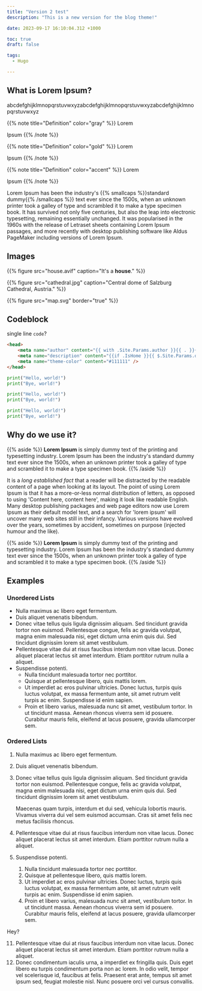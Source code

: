 ```yaml
---
title: "Version 2 test"
description: "This is a new version for the blog theme!"

date: 2023-09-17 16:10:04.312 +1000

toc: true
draft: false

tags:
  - Hugo

---
```


## What is Lorem Ipsum?

abcdefghijklmnopqrstuvwxyzabcdefghijklmnopqrstuvwxyzabcdefghijklmnopqrstuvwxyz

{{% note title="Definition" color="gray" %}}
Lorem

Ipsum
{{% /note %}}

{{% note title="Definition" color="gold" %}}
Lorem

Ipsum
{{% /note %}}

{{% note title="Definition" color="accent" %}}
Lorem

Ipsum
{{% /note %}}

Lorem Ipsum has been the industry's {{% smallcaps %}}standard dummy{{% /smallcaps %}} text ever since the 1500s, when an unknown printer took a galley of type and scrambled it to make a type specimen book. It has survived not only five centuries, but also the leap into electronic typesetting, remaining essentially unchanged. It was popularised in the 1960s with the release of Letraset sheets containing Lorem Ipsum passages, and more recently with desktop publishing software like Aldus PageMaker including versions of Lorem Ipsum.

## Images

{{% figure src="house.avif" caption="It's a **house**." %}}

{{% figure src="cathedral.jpg" caption="Central dome of Salzburg Cathedral, Austria." %}}

{{% figure src="map.svg" border="true" %}}

## Codeblock

single line `code`?

```html {path="layouts/partials/head.html", hl_lines="2-4"}
<head>
    <meta name="author" content="{{ with .Site.Params.author }}{{ . }}{{ end }}" />
    <meta name="description" content="{{if .IsHome }}{{ $.Site.Params.description }}{{ else }}{{ .Description }}{{ end }}" />
    <meta name="theme-color" content="#111111" />
</head>
```

```python {path="my.py", hl_lines="2"}
print("Hello, world!")
print("Bye, world!")
```

```python {path="my.py", linenos="false"}
print("Hello, world!")
print("Bye, world!")
```

```python
print("Hello, world!")
print("Bye, world!")
```


## Why do we use it?

{{% aside %}}
**Lorem Ipsum** is simply dummy text of the printing and typesetting industry. Lorem Ipsum has been the industry's standard dummy text ever since the 1500s, when an unknown printer took a galley of type and scrambled it to make a type specimen book.
{{% /aside %}}

It is a *long established fact* that a reader will be distracted by the readable content of a page when looking at its layout. The point of using Lorem Ipsum is that it has a more-or-less normal distribution of letters, as opposed to using 'Content here, content here', making it look like readable English. Many desktop publishing packages and web page editors now use Lorem Ipsum as their default model text, and a search for 'lorem ipsum' will uncover many web sites still in their infancy. Various versions have evolved over the years, sometimes by accident, sometimes on purpose (injected humour and the like).

{{% aside %}}
**Lorem Ipsum** is simply dummy text of the printing and typesetting industry. Lorem Ipsum has been the industry's standard dummy text ever since the 1500s, when an unknown printer took a galley of type and scrambled it to make a type specimen book.
{{% /aside %}}

## Examples 

### Unordered Lists

- Nulla maximus ac libero eget fermentum.
- Duis aliquet venenatis bibendum.
- Donec vitae tellus quis ligula dignissim aliquam. Sed tincidunt gravida tortor non euismod. Pellentesque congue, felis ac gravida volutpat, magna enim malesuada nisi, eget dictum urna enim quis dui. Sed tincidunt dignissim lorem sit amet vestibulum.
- Pellentesque vitae dui at risus faucibus interdum non vitae lacus. Donec aliquet placerat lectus sit amet interdum. Etiam porttitor rutrum nulla a aliquet. 
- Suspendisse potenti.
  - Nulla tincidunt malesuada tortor nec porttitor.
  - Quisque at pellentesque libero, quis mattis lorem.
  - Ut imperdiet ac eros pulvinar ultricies. Donec luctus, turpis quis luctus volutpat, ex massa fermentum ante, sit amet rutrum velit turpis ac enim. Suspendisse id enim sapien.
  - Proin et libero varius, malesuada nunc sit amet, vestibulum tortor. In ut tincidunt massa. Aenean rhoncus viverra sem id posuere. Curabitur mauris felis, eleifend at lacus posuere, gravida ullamcorper sem.

### Ordered Lists

1. Nulla maximus ac libero eget fermentum.
2. Duis aliquet venenatis bibendum.
3. Donec vitae tellus quis ligula dignissim aliquam. Sed tincidunt gravida tortor non euismod. Pellentesque congue, felis ac gravida volutpat, magna enim malesuada nisi, eget dictum urna enim quis dui. Sed tincidunt dignissim lorem sit amet vestibulum.

    Maecenas quam turpis, interdum et dui sed, vehicula lobortis mauris. Vivamus viverra dui vel sem euismod accumsan. Cras sit amet felis nec metus facilisis rhoncus.
4. Pellentesque vitae dui at risus faucibus interdum non vitae lacus. Donec aliquet placerat lectus sit amet interdum. Etiam porttitor rutrum nulla a aliquet. 
5. Suspendisse potenti.
    1. Nulla tincidunt malesuada tortor nec porttitor.
    2. Quisque at pellentesque libero, quis mattis lorem.
    3. Ut imperdiet ac eros pulvinar ultricies. Donec luctus, turpis quis luctus volutpat, ex massa fermentum ante, sit amet rutrum velit turpis ac enim. Suspendisse id enim sapien.
    4. Proin et libero varius, malesuada nunc sit amet, vestibulum tortor. In ut tincidunt massa. Aenean rhoncus viverra sem id posuere. Curabitur mauris felis, eleifend at lacus posuere, gravida ullamcorper sem.

Hey?

11. Pellentesque vitae dui at risus faucibus interdum non vitae lacus. Donec aliquet placerat lectus sit amet interdum. Etiam porttitor rutrum nulla a aliquet.
12. Donec condimentum iaculis urna, a imperdiet ex fringilla quis. Duis eget libero eu turpis condimentum porta non ac lorem. In odio velit, tempor vel scelerisque id, faucibus at felis. Praesent erat ante, tempus sit amet ipsum sed, feugiat molestie nisl. Nunc posuere orci vel cursus convallis.